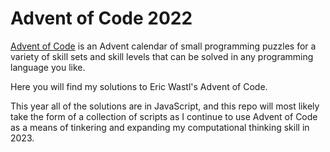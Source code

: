 # Advent of Code 2022

[Advent of Code](www.adventofcode.com) is an Advent calendar of small programming puzzles for a variety of skill sets and skill levels that can be solved in any programming language you like.

Here you will find my solutions to Eric Wastl's Advent of Code.

This year all of the solutions are in JavaScript, and this repo will most likely take the form of a collection of scripts as I continue to use Advent of Code as a means of tinkering and expanding my computational thinking skill in 2023.